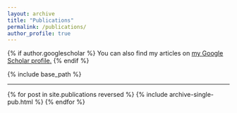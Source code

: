 ```yaml
---
layout: archive
title: "Publications"
permalink: /publications/
author_profile: true
---
```


{% if author.googlescholar %}
  You can also find my articles on <u><a href="{{author.googlescholar}}">my Google Scholar profile</a>.</u>
{% endif %}

{% include base_path %}

<hr style="border-top:3px">

{% for post in site.publications reversed %}
  {% include archive-single-pub.html %}
{% endfor %}
